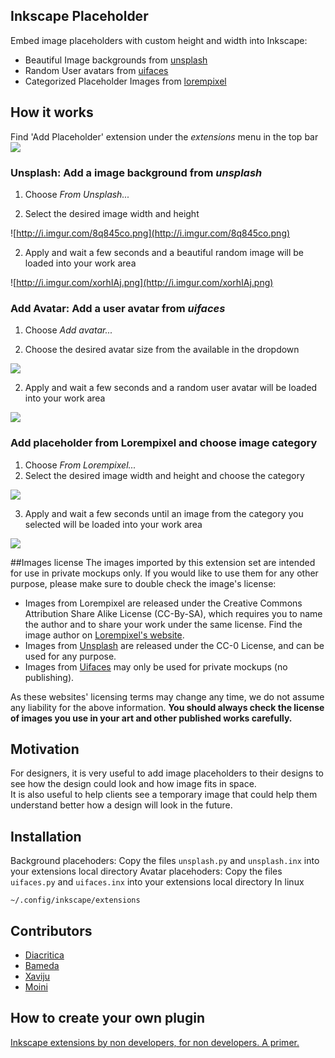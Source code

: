## Inkscape Placeholder
Embed image placeholders with custom height and width into Inkscape:
- Beautiful Image backgrounds from [unsplash](https://unsplash.com/)
- Random User avatars from [uifaces](http://uifaces.com/)
- Categorized Placeholder Images from [lorempixel](http://lorempixel.com/)

## How it works
Find 'Add Placeholder' extension under the _extensions_ menu in the top bar
![](http://i.imgur.com/4a4LLEA.png)

### Unsplash: Add a image background from _unsplash_

1. Choose _From Unsplash..._

1. Select the desired image width and height  

![http://i.imgur.com/8q845co.png](http://i.imgur.com/8q845co.png)

2. Apply and wait a few seconds and a beautiful random image will be loaded into your work area  

![http://i.imgur.com/xorhIAj.png](http://i.imgur.com/xorhIAj.png)

### Add Avatar: Add a user avatar from _uifaces_

1. Choose _Add avatar..._

2. Choose the desired avatar size from the available in the dropdown

![](http://i.imgur.com/wphku2U.png)

2. Apply and wait a few seconds and a random user avatar will be loaded into your work area

![](http://i.imgur.com/PQFnBn7.png)

### Add placeholder from Lorempixel and choose image category

 1. Choose _From Lorempixel..._
 2. Select the desired image width and height and choose the category
 
 ![](http://i.imgur.com/tH1Ckpf.png)
 
 3. Apply and wait a few seconds until an image from the category you selected will be loaded into your work area 
  
 ![](http://i.imgur.com/4VI9VGU.png)


##Images license
The images imported by this extension set are intended for use in private mockups only. If you would like to use them for any other purpose, please make sure to double check the image's license:
- Images from Lorempixel are released under the Creative Commons Attribution Share Alike License (CC-By-SA), which requires you to name the author and to share your work under the same license. Find the image author on [Lorempixel's website](http://lorempixel.com/).
- Images from [Unsplash](https://unsplash.com/license) are released under the CC-0 License, and can be used for any purpose.
- Images from [Uifaces](http://uifaces.com/) may only be used for private mockups (no publishing).

As these websites' licensing terms may change any time, we do not assume any liability for the above information. **You should always check the license of images you use in your art and other published works carefully.**

## Motivation

For designers, it is very useful to add image placeholders to their designs to see how the design could look and how image fits in space.  
It is also useful to help clients see a temporary image that could help them understand better how a design will look in the future.

## Installation

Background placehoders: Copy the files `unsplash.py` and `unsplash.inx` into your extensions local directory
Avatar placehoders: Copy the files `uifaces.py` and `uifaces.inx` into your extensions local directory
In linux

```
~/.config/inkscape/extensions
```

## Contributors

- [Diacritica](https://github.com/diacritica)
- [Bameda](https://github.com/bameda)
- [Xaviju](https://github.com/Xaviju)
- [Moini](https://github.com/Moini)

## How to create your own plugin
[Inkscape extensions by non developers, for non developers. A primer.](https://medium.com/@xaviju/inkscape-extensions-by-non-developers-for-non-developers-a-primer-b272dda360fe)
